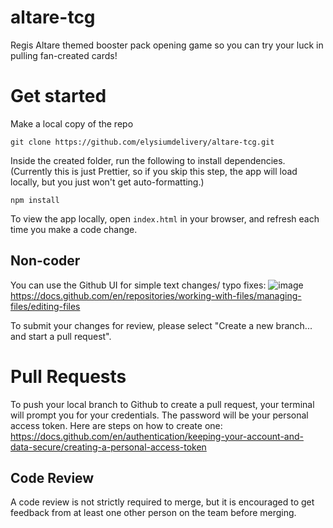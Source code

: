 # altare-tcg
Regis Altare themed booster pack opening game so you can try your luck in pulling fan-created cards!
# Get started
Make a local copy of the repo

`git clone https://github.com/elysiumdelivery/altare-tcg.git`

Inside the created folder, run the following to install dependencies. (Currently this is just Prettier, so if you skip this step, the app will load locally, but you just won't get auto-formatting.)

`npm install`

To view the app locally, open `index.html` in your browser, and refresh each time you make a code change.
## Non-coder
You can use the Github UI for simple text changes/ typo fixes:
![image](https://user-images.githubusercontent.com/47371080/201824933-0ae51ae2-bfbe-42fe-8a2b-c04b89665e1e.png)
https://docs.github.com/en/repositories/working-with-files/managing-files/editing-files

To submit your changes for review, please select "Create a new branch... and start a pull request".

# Pull Requests
To push your local branch to Github to create a pull request, your terminal will prompt you for your credentials. The password will be your personal access token. Here are steps on how to create one: https://docs.github.com/en/authentication/keeping-your-account-and-data-secure/creating-a-personal-access-token

## Code Review
A code review is not strictly required to merge, but it is encouraged to get feedback from at least one other person on the team before merging.
